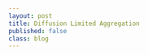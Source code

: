 ```yaml
---
layout: post
title: Diffusion Limited Aggregation
published: false
class: blog
---
```


<!-- more start -->

<!-- more end -->
